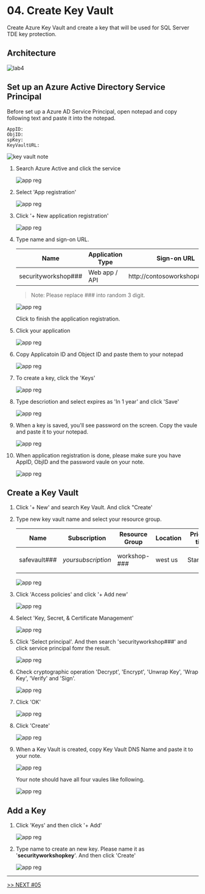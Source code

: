 # 04. Create Key Vault

Create Azure Key Vault and create a key that will be used for SQL Server TDE key protection.

## Architecture

![lab4](./images/lab4.png)

## Set up an Azure Active Directory Service Principal

Before set up a Azure AD Service Principal, open notepad and copy following text and paste it into the notepad.
```
AppID:
ObjID:
spKey:
KeyVaultURL:
```

![key vault note](./images/4.1.png)

1. Search Azure Active and click the service

    ![app reg](./images/4.2.png)

1. Select 'App registration'

    ![app reg](./images/4.3.png)

1. Click '+ New application registration'

    ![app reg](./images/4.4.png)

1. Type name and sign-on URL.

    |Name|Application Type|Sign-on URL|
    |---|---|---|
    |securityworkshop###|Web app / API|http://contosoworkshop###.com|

    > Note: Please replace ### into random 3 digit.

    ![app reg](./images/4.5.png)

    Click to finish the application registration.

1. Click your application

    ![app reg](./images/4.6.png)

1. Copy Applicatoin ID and Object ID and paste them to your notepad

    ![app reg](./images/4.7.png)

1. To create a key, click the 'Keys'

    ![app reg](./images/4.8.png)

1. Type descriotion and select expires as 'In 1 year' and click 'Save'

    ![app reg](./images/4.9.png)

1. When a key is saved, you'll see password on the screen. Copy the vaule and paste it to your notepad.

    ![app reg](./images/4.10.png)

1. When application registration is done, please make sure you have AppID, ObjID and the password vaule on your note.

    ![app reg](./images/4.11.png)

## Create a Key Vault

1. Click  '+ New' and search Key Vault. And click "Create'

1. Type new key vault name and select your resource group.

    |Name|Subscription|Resource Group|Location|Pricing tier|Access policies|
    |---|---|---|---|---|---|
    |safevault###|*yoursubscription*|workshop-###|west us|Standard|1 principal selected|

    ![app reg](./images/4.12.png)

1. Click 'Access policies' and click '+ Add new'

    ![app reg](./images/4.13.png)

1. Select 'Key, Secret, & Certificate Management'

    ![app reg](./images/4.14.png)

1. Click 'Select principal'. And then search 'securityworkshop###' and click service principal fomr the result.

    ![app reg](./images/4.15.png)

1. Check cryptographic operation 'Decrypt', 'Encrypt', 'Unwrap Key', 'Wrap Key', 'Verify' and 'Sign'.

    ![app reg](./images/4.16.png)

1. Click 'OK'

    ![app reg](./images/4.17.png)

1. Click 'Create'

    ![app reg](./images/4.18.png)

1. When a Key Vault is created, copy Key Vault DNS Name and paste it to your note.

    ![app reg](./images/4.19.png)

    Your note should have all four vaules like following.

    ![app reg](./images/4.20.png)

## Add a Key

1.  Click 'Keys' and then click '+ Add'

    ![app reg](./images/4.21.png)

1. Type name to create an new key. Please name it as '__securityworkshopkey__'. And then click 'Create'

    ![app reg](./images/4.22.png)


---

[>> NEXT #05](https://github.com/xlegend1024/az-secu-wrkshp/tree/master/05.CreateSQLVM/Readme.md)
